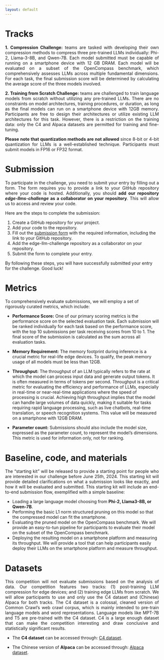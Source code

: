 ```yaml
---
layout: default
---
```

# Tracks

<p style='text-align: justify;'>
<b> 1. Compression Challenge:</b> teams are tasked with developing their own compression methods to compress three pre-trained LLMs individually: Phi-2, Llama-3-8B, and Qwen-7B. Each model submitted must be capable of running on a smartphone device with 12 GB DRAM. Each model will be evaluated on a subset of the OpenCompass benchmark, which comprehensively assesses LLMs across multiple fundamental dimensions. For each task, the final submission score will be determined by calculating the average score of the three models involved. </p>

<p style='text-align: justify;'>
<b> 2. Training from Scratch Challenge:</b> teams are challenged to train language models from scratch without utilizing any pre-trained LLMs. There are no constraints on model architectures, training procedures, or duration, as long as the final models can run on a smartphone device with 12GB memory. Participants are free to design their architectures or utilize existing LLM architectures for this task. However, there is a restriction on the training data: only the C4 and Alpaca datasets are permitted for training and fine-tuning.</p>

<p style='text-align: justify;'>
<b>Please note that quantization methods are not allowed</b> since 8-bit or 4-bit quantization for LLMs is a well-established technique. Participants must submit models in FP16 or FP32 format.
</p>

# Submission
<p style='text-align: justify;'>
To participate in the challenge, you need to submit your entry by filling out a form. The form requires you to provide a link to your GitHub repository where your code is hosted. Additionally, you should <b> add our repository <i> edge-llms-challenge</i> as a collaborator on your repository</b>. This will allow us to access and review your code. </p>

Here are the steps to complete the submission:

1. Create a GitHub repository for your project.
2. Add your code to the repository.
3. Fill out the [submission form](https://forms.gle/S367FfxUDcjSKz1Q9) with the required information, including the link to your GitHub repository.
4. Add the edge-llm-challenge repository as a collaborator on your repository.
5. Submit the form to complete your entry.

By following these steps, you will have successfully submitted your entry for the challenge. Good luck!

# Metrics

<p style='text-align: justify;'>

To comprehensively evaluate submissions, we will employ a set of rigorously curated metrics, which include:
</p>

* <b>Performance Score:</b> One of our primary scoring metrics is the performance score on the selected evaluation task. Each submission will be ranked individually for each task based on the performance score, with the top 10 submissions per task receiving scores from 10 to 1. The final score of the submission is calculated as the sum across all evaluation tasks.
  
* <b>Memory Requirement:</b> The memory footprint during inference is a crucial metric for real-life edge devices. To qualify, the peak memory usage of all models must be less than 12GB.

* <b>Throughput:</b> The throughput of an LLM typically refers to the rate at which the model can process input data and generate output tokens. It is often measured in terms of tokens per second. Throughput is a critical metric for evaluating the efficiency and performance of LLMs, especially in real-time or near-real-time applications where the speed of processing is crucial. Achieving high throughput implies that the model can handle large volumes of data quickly, making it suitable for tasks requiring rapid language processing, such as live chatbots, real-time translation, or speech recognition systems. This value will be measured on a smartphone with 12GB DRAM.

* <b>Parameter count:</b> Submissions should also include the model size, expressed as the parameter count, to represent the model’s dimensions. This metric is used for information only, not for ranking.

# Baseline, code, and materials

<p style='text-align: justify;'>
The “starting kit” will be released to provide a starting point for people who are interested in our challenge before June 25th, 2024. This starting kit will provide detailed clarifications on what a submission looks like exactly, and how it will be evaluated and submitted. This starting kit will include an end-to-end submission flow, exemplified with a simple baseline:
 </p>

* Loading a large language model choosing from <b>Phi-2, Llama3-8B, or Qwen-7B</b>.
* Performing the basic L1 norm structured pruning on this model so that the compressed model can fit the smartphone.
* Evaluating the pruned model on the OpenCompass benchmark. We will provide an easy-to-tun pipeline for participants to evaluate their model on the subset of the OpenCompass benchmark. 
* Deploying the resulting model on a smartphone platform and measuring its throughput. We will provide a tool that can help participants easily deploy their LLMs on the smartphone platform and measure throughput.

# Datasets

<p style='text-align: justify;'>
This competition will not evaluate submissions based on the analysis of data. Our competition features two tracks: (1) post-training LLM compression for edge devices; and (2) training edge LLMs from scratch. We will allow participants to use and only use the C4 dataset and (Chinese) Alpaca for both tracks. The C4 dataset is a colossal, cleaned version of Common Crawl’s web crawl corpus, which is mainly intended to pre-train language models and word representations. Language models like MPT-7B and T5 are pre-trained with the C4 dataset. C4 is a large enough dataset that can make the competition interesting and draw conclusive and statistically significant results.  </p>

* The <b>C4 dataset</b> can be accessed through: [C4 dataset](https://huggingface.co/datasets/c4).

* The Chinese version of <b>Alpaca</b> can be accessed through: [Alpaca dataset](https://huggingface.co/datasets/silk-road/alpaca-data-gpt4-chinese).
